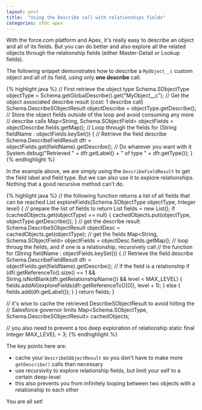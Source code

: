 ```yaml
---
layout: post
title:  "Using the Describe call with relationships fields"
categories: sfdc apex
---
```


With the force.com platform and Apex, it's really easy to describe an object and
all of its fields. But you can do better and also explore all the related objects
through the relationship fields (either Master-Detail or Lookup fields).

The following snippet demonstrates how to describe a `MyObject__c` custom object
and all of its field, using only **one describe** call.

{% highlight java %}
// First retrieve the object type
Schema.SObjectType objectType = Schema.getGlobalDescribe().get("MyObject__c");
// Get the object associated describe result (cost: 1 describe call)
Schema.DescribeSObjectResult objectDescribe = objectType.getDescribe();
// Store the object fields outside of the loop and avoid consuming any more
// describe calls
Map<String, Schema.SObjectField> objectFields = objectDescribe.fields.getMap();
// Loop through the fields
for (String fieldName : objectFields.keySet()) {
    // Retrieve the field describe
    Schema.DescribeFieldResult dfr = objectFields.get(fieldName).getDescribe();
    // Do whatever you want with it
    System.debug("Retrieved " + dfr.getLabel() + " of type " + dfr.getType());
}
{% endhighlight %}

In the example above, we are simply using the `DescribeFieldResult` to get the
field label and field type. But we can also use it to explore relationships. Nothing
that a good recursive method can't do.

{% highlight java %}
// the following function returns a list of all fields that can be reached
List<String> exploreFields(Schema.SObjectType objectType, Integer level) {
  // prepare the list of fields to return
  List<String> fields = new List<String>();
  if (cachedObjects.get(objectType) == null) {
    cachedObjects.put(objectType, objectType.getDescribe());
  }
  // get the describe result
  Schema.DescribeSObjectResult objectDesc = cachedObjects.get(objectType);
  // get the fields
  Map<String, Schema.SObjectField> objectFields = objectDesc.fields.getMap();
  // loop throug the fields, and if one is a relationship, recursively call
  // the function
  for (String fieldName : objectFields.keySet()) {
    // Retrieve the field describe
    Schema.DescribeFieldResult dfr = objectFields.get(fieldName).getDescribe();
    // if the field is a relationship
    if (dfr.getReferenceTo().size() == 1
        && String.isNotBlank(dfr.getRelationshipName())
        && level < MAX_LEVEL) {
        fields.addAll(exploreFields(dfr.getReferenceTo()[0]), level + 1);
    }
    else {
      fields.add(dfr.getLabel());
    }
  }
  return fields;
}

// it's wise to cache the retrieved DescribeSObjectResult to avoid hitting the
// Salesforce governor limits
Map<Schema.SObjectType, Schema.DescribeSObjectResult> cachedObjects;

// you also need to prevent a too deep exploration of relationship
static final Integer MAX_LEVEL = 3;
{% endhighlight %}

The key points here are:

* cache your `DescribeSObjectResult` so you don't have to make more `getDescribe()` calls than necessary
* use recursivity to explore relationship fields, but limit your self to a certain deep-level
* this also prevents you from infinitely looping between two objects with a relationship to each other

You are all set!